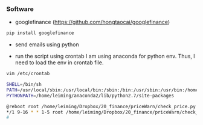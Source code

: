 ### Software
* googlefinance (https://github.com/hongtaocai/googlefinance)
```bash
pip install googlefinance
```

* send emails using python

* run the script using crontab
I am using anaconda for python env. Thus, I need to load the env in crontab file. 
```bash
vim /etc/crontab 
```


```bash
SHELL=/bin/sh                                                                   
PATH=/usr/local/sbin:/usr/local/bin:/sbin:/bin:/usr/sbin:/usr/bin:/home/leiming/anaconda2/bin
PYTHONPATH=/home/leiming/anaconda2/lib/python2.7/site-packages

@reboot root /home/leiming/Dropbox/20_finance/priceWarn/check_price.py > /tmp/check_price_reboot.log 2>&1
*/1 9-16 * * 1-5 root /home/leiming/Dropbox/20_finance/priceWarn/check_price.py > /tmp/check_price.log 2>&1
#
```
